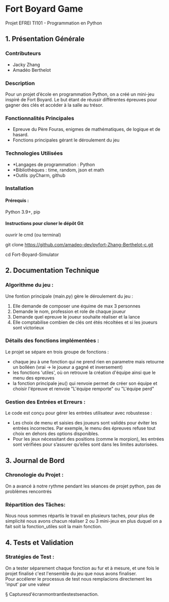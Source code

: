 # Fort Boyard Game
Projet EFREI TI101 - Programmation en Python

## 1. Présentation Générale

### Contributeurs
- Jacky Zhang
- Amadéo Berthelot

### Description
Pour un projet d’école en programmation Python, on a créé un mini-jeu inspiré de Fort Boyard. Le but étant de réussir différentes épreuves pour gagner des clés et accéder à la salle au trésor.

### Fonctionnalités Principales
- Epreuve du Père Fouras, enigmes de mathématiques, de logique et de hasard.
- Fonctions principales gérant le déroulement du jeu


### Technologies Utilisées
- *Langages de programmation : Python 
- *Bibliothèques : time, random, json et math
- *Outils :pyCharm, github

### Installation

#### Prérequis :
Python 3.9+, pip 

#### Instructions pour cloner le dépôt Git
ouvrir le cmd (ou terminal)

git clone https://github.com/amadeo-dev/pyfort-Zhang-Berthelot-c.git  

cd Fort-Boyard-Simulator

## 2. Documentation Technique
### Algorithme du jeu :
Une fontion principale (main.py) gère le déroulement du jeu :
1. Elle demande de composer une équime de max 3 personnes
2. Demande le nom, profession et role de chaque joueur
3. Demande quel epreuve le joueur souhaite réaliser et la lance
4. Elle comptabilise combien de clés ont étés récoltées et si les joueurs sont victorieux
   
### Détails des fonctions implémentées :

Le projet se sépare en trois groupe de fonctions :
- chaque jeu à une fonction qui ne prend rien en parametre mais retourne un bolléen (vrai -> le joueur a gagné et inversement)
- les fonctions 'utiles', où on retrouve la création d'équipe ainsi que le menu des epreuves 
- la fonction principale jeu() qui renvoie permet de créer son équipe et choisir l'épreuve et renvoie "L'équipe remporte" ou "L'équipe perd"

### Gestion des Entrées et Erreurs :

Le code est conçu pour gérer les entrées utilisateur avec robustesse :
* Les choix de menu et saisies des joueurs sont validés pour éviter les entrées incorrectes. Par exemple, le menu des épreuves refuse tout choix en dehors des options disponibles.
* Pour les jeux nécessitant des positions (comme le morpion), les entrées sont vérifiées pour s’assurer qu’elles sont dans les limites autorisées.

## 3. Journal de Bord
### Chronologie du Projet :
On a avancé à notre rythme pendant les séances de projet python, pas de problèmes rencontrés

### Répartition des Tâches:
 Nous nous sommes répartis le travail en plusieurs taches, pour plus de simplicité nous avons chacun réaliser 2 ou 3 mini-jeux en plus duquel on a fait soit la fonction_utiles soit la main fonction.
## 4. Tests et Validation
### Stratégies de Test :
On a tester séparement chaque fonction au fur et à mesure, et une fois le projet finalisé c'est l'ensemble du jeu que nous avons finaliser.  
Pour accélerer le processus de test nous remplacions directement les 'input' par une valeur

§ Capturesd'écranmontrantlestestsenaction.
